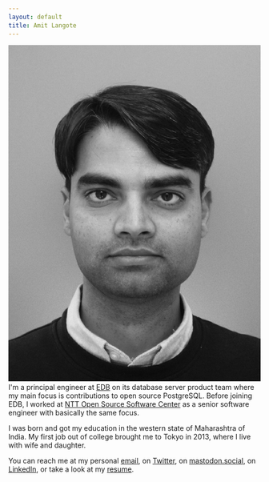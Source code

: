 ```yaml
---
layout: default
title: Amit Langote
---
```


<p>
<div class="imgbox"><img class="center-fit" src="files/me2.jpeg" alt="Hey there!"/></div>
  I'm a principal engineer at <a href="https://www.enterprisedb.com/">EDB</a>
  on its database server product team where my main focus is contributions
  to open source PostgreSQL. Before joining EDB, I worked at
  <a href="https://www.rd.ntt/e/sic/oss/">NTT Open Source Software Center</a>
  as a senior software engineer with basically the same focus.
</p>

<p>
  I was born and got my education in the western state of Maharashtra of India.
  My first job out of college brought me to Tokyo in 2013, where I live with wife
  and daughter.
</p>

<p>
  You can reach me at my personal <a href="mailto:amitlangote09@gmail.com">email</a>, on
  <a href="https://twitter.com/amitlan">Twitter</a>,
  on <a href="https://mastodon.social/@amitlan">mastodon.social</a>,
  on <a href="https://linkedin.com/in/amitlan">LinkedIn</a>, or take a look at my
  <a href="https://s3-ap-northeast-1.amazonaws.com/amitlan.com/files/resume.pdf">resume</a>.
</p>
